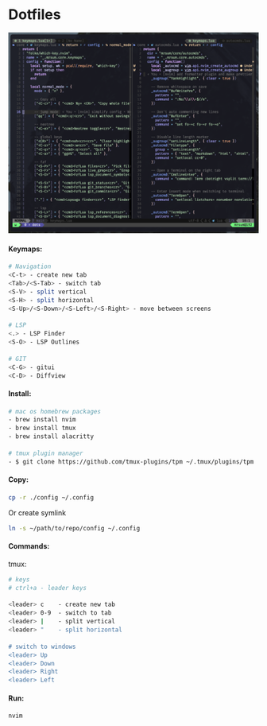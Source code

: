 # Dotfiles

![Dotfiles](image.png)


#### Keymaps:

```bash
# Navigation
<C-t> - create new tab
<Tab>/<S-Tab> - switch tab
<S-V> - split vertical
<S-H> - split horizontal
<S-Up>/<S-Down>/<S-Left>/<S-Right> - move between screens

# LSP
<.> - LSP Finder
<S-O> - LSP Outlines

# GIT
<C-G> - gitui
<C-D> - Diffview
```

#### Install:

```bash
# mac os homebrew packages
- brew install nvim
- brew install tmux
- brew install alacritty

# tmux plugin manager
- $ git clone https://github.com/tmux-plugins/tpm ~/.tmux/plugins/tpm
```

#### Copy:

```bash
cp -r ./config ~/.config
```

Or create symlink

```bash
ln -s ~/path/to/repo/config ~/.config
```

#### Commands:

tmux:

```bash
# keys
# ctrl+a - leader keys

<leader> c    - create new tab
<leader> 0-9  - switch to tab
<leader> |    - split vertical
<leader> "    - split horizontal

# switch to windows
<leader> Up
<leader> Down
<leader> Right
<leader> Left
```

#### Run:

```bash
nvim

```